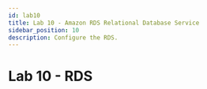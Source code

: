 ```yaml
---
id: lab10
title: Lab 10 - Amazon RDS Relational Database Service
sidebar_position: 10
description: Configure the RDS.
---
```


# Lab 10 - RDS
